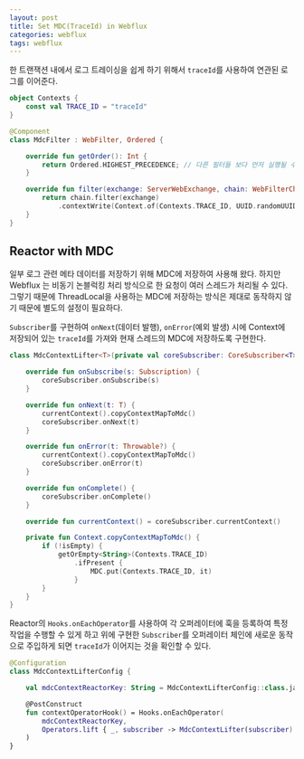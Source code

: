```yaml
---
layout: post
title: Set MDC(TraceId) in Webflux
categories: webflux
tags: webflux
---
```


한 트랜잭션 내에서 로그 트레이싱을 쉽게 하기 위해서 `traceId`를 사용하여 연관된 로그를 이어준다.

```kotlin
object Contexts {
    const val TRACE_ID = "traceId"
}

@Component
class MdcFilter : WebFilter, Ordered {

    override fun getOrder(): Int {
        return Ordered.HIGHEST_PRECEDENCE; // 다른 필터들 보다 먼저 실행될 수 있도록 우선순위를 가장 높게 설정
    }

    override fun filter(exchange: ServerWebExchange, chain: WebFilterChain): Mono<Void> {
        return chain.filter(exchange)
            .contextWrite(Context.of(Contexts.TRACE_ID, UUID.randomUUID().toString())) // 랜덤으로 생성한 UUID를 Context에 저장
    }
}
```

## Reactor with MDC

일부 로그 관련 메타 데이터를 저장하기 위해 MDC에 저장하여 사용해 왔다. 하지만 Webflux 는 비동기 논블럭킹 처리 방식으로 한 요청이 여러 스레드가 처리될 수 있다. 그렇기 때문에 ThreadLocal을 사용하는 MDC에 저장하는 방식은 제대로 동작하지 않기 때문에 별도의 설정이 필요하다.

`Subscriber`를 구현하여 `onNext`(데이터 발행), `onError`(예외 발생) 시에 Context에 저장되어 있는 `traceId`를 가져와 현재 스레드의 MDC에 저장하도록 구현한다.

```kotlin
class MdcContextLifter<T>(private val coreSubscriber: CoreSubscriber<T>) : CoreSubscriber<T> {

    override fun onSubscribe(s: Subscription) {
        coreSubscriber.onSubscribe(s)
    }

    override fun onNext(t: T) {
        currentContext().copyContextMapToMdc()
        coreSubscriber.onNext(t)
    }

    override fun onError(t: Throwable?) {
        currentContext().copyContextMapToMdc()
        coreSubscriber.onError(t)
    }

    override fun onComplete() {
        coreSubscriber.onComplete()
    }

    override fun currentContext() = coreSubscriber.currentContext()

    private fun Context.copyContextMapToMdc() {
        if (!isEmpty) {
            getOrEmpty<String>(Contexts.TRACE_ID)
                .ifPresent {
                    MDC.put(Contexts.TRACE_ID, it)
                }
        }
    }
}
```

Reactor의 `Hooks.onEachOperator`를 사용하여 각 오퍼레이터에 훅을 등록하여 특정 작업을 수행할 수 있게 하고 위에 구현한 `Subscriber`를 오퍼레이터 체인에 새로운 동작으로 주입하게 되면 `traceId`가 이어지는 것을 확인할 수 있다.

```kotlin
@Configuration
class MdcContextLifterConfig {

    val mdcContextReactorKey: String = MdcContextLifterConfig::class.java.name

    @PostConstruct
    fun contextOperatorHook() = Hooks.onEachOperator(
        mdcContextReactorKey,
        Operators.lift { _, subscriber -> MdcContextLifter(subscriber) }
    )
}
```